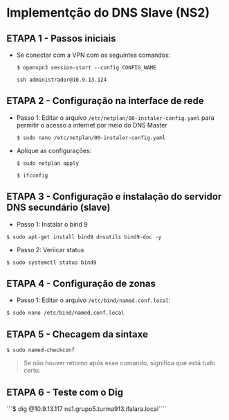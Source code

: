 # Implementção do DNS Slave (NS2)


## ETAPA 1 - Passos iniciais

* Se conectar com a VPN com os seguintes comandos:
  
  ```$ openvpn3 session-start --config CONFIG_NAME```
  
  ```ssh administrador@10.9.13.124```
  
## ETAPA 2 - Configuração na interface de rede
  
 * Passo 1: Editar o arquivo ```/etc/netplan/00-instaler-config.yaml``` para permitir o acesso a internet por meio do DNS Master
  
   ```$ sudo nano /etc/netplan/00-instaler-config.yaml```
   
  * Aplique as configurações:
  
    ```$ sudo netplan apply```

    ```$ ifconfig```
   
## ETAPA 3 - Configuração e instalação do servidor DNS secundário (slave)

* Passo 1: Instalar o bind 9

```$ sudo apt-get install bind9 dnsutils bind9-doc -y```

* Passo 2: Veriicar status

```$ sudo systemctl status bind9```

## ETAPA 4 - Configuração de zonas

* Passo 1: Editar o arquivo ```/etc/bind/named.conf.local```: 

```$ sudo nano /etc/bind/named.conf.local```

## ETAPA 5 - Checagem da sintaxe

```$ sudo named-checkconf```

> Se não houver retorno após esse comando, significa que está tudo certo.

## ETAPA 6 - Teste com o Dig

```$ dig @10.9.13.117 ns1.grupo5.turma913.ifalara.local````
